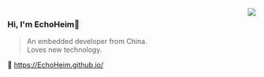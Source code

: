 <img align="right" src="https://github-readme-stats.vercel.app/api?username=EchoHeim&show_icons=true&icon_color=805AD5&text_color=718096&bg_color=ffffff&hide_title=true" />

### Hi, I'm EchoHeim👋
> An embedded developer from China.  
> Loves new technology.

🔗 https://EchoHeim.github.io/



